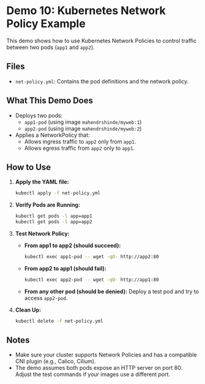 # Demo 10: Kubernetes Network Policy Example

This demo shows how to use Kubernetes Network Policies to control traffic between two pods (`app1` and `app2`).

## Files
- `net-policy.yml`: Contains the pod definitions and the network policy.

## What This Demo Does
- Deploys two pods:
  - `app1-pod` (using image `mahendrshinde/myweb:1`)
  - `app2-pod` (using image `mahendrshinde/myweb:2`)
- Applies a NetworkPolicy that:
  - Allows ingress traffic to `app2` only from `app1`.
  - Allows egress traffic from `app2` only to `app1`.

## How to Use

1. **Apply the YAML file:**
   ```sh
   kubectl apply -f net-policy.yml
   ```

2. **Verify Pods are Running:**
   ```sh
   kubectl get pods -l app=app1
   kubectl get pods -l app=app2
   ```

3. **Test Network Policy:**
   - **From app1 to app2 (should succeed):**
     ```sh
     kubectl exec app1-pod -- wget -qO- http://app2:80
     ```
   - **From app2 to app1 (should fail):**
     ```sh
     kubectl exec app2-pod -- wget -qO- http://app1:80
     ```
   - **From any other pod (should be denied):**
     Deploy a test pod and try to access `app2-pod`.

4. **Clean Up:**
   ```sh
   kubectl delete -f net-policy.yml
   ```

## Notes
- Make sure your cluster supports Network Policies and has a compatible CNI plugin (e.g., Calico, Cilium).
- The demo assumes both pods expose an HTTP server on port 80. Adjust the test commands if your images use a different port.
